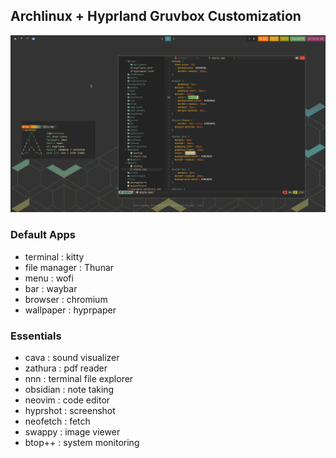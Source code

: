 ## Archlinux + Hyprland Gruvbox Customization

![](view.png)

### Default Apps
- terminal : kitty
- file manager : Thunar
- menu : wofi
- bar : waybar
- browser : chromium
- wallpaper : hyprpaper

### Essentials
- cava : sound visualizer
- zathura : pdf reader
- nnn : terminal file explorer
- obsidian : note taking
- neovim : code editor
- hyprshot : screenshot
- neofetch : fetch
- swappy : image viewer
- btop++ : system monitoring